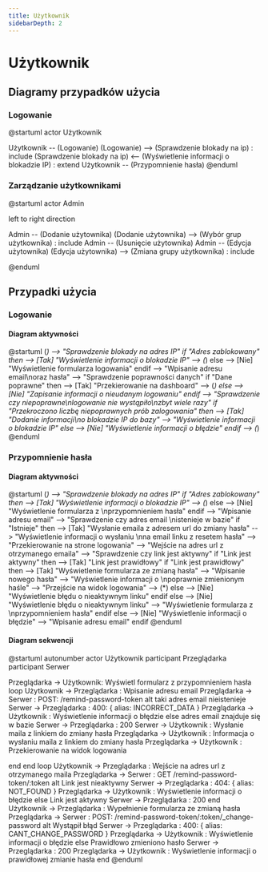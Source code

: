 ```yaml
---
title: Użytkownik
sidebarDepth: 2
---
```


# Użytkownik
## Diagramy przypadków użycia

### Logowanie
@startuml
actor Użytkownik

Użytkownik -- (Logowanie)
(Logowanie) --> (Sprawdzenie blokady na ip) : include
(Sprawdzenie blokady na ip) <-- (Wyświetlenie informacji o blokadzie IP) : extend
Użytkownik -- (Przypomnienie hasła)
@enduml

### Zarządzanie użytkownikami

@startuml
actor Admin

left to right direction

Admin -- (Dodanie użytownika)
(Dodanie użytownika) --> (Wybór grup użytkownika) : include
Admin -- (Usunięcie użytownika)
Admin -- (Edycja użytownika)
(Edycja użytownika) --> (Zmiana grupy użytkownika) : include

@enduml

## Przypadki użycia 
### Logowanie
#### Diagram aktywności
@startuml
(*) --> "Sprawdzenie blokady na adres IP"
if "Adres zablokowany" then
    --> [Tak] "Wyświetlenie informacji o blokadzie IP"
    --> (*)
else
    --> [Nie] "Wyświetlenie formularza logowania"
endif
--> "Wpisanie adresu email\noraz hasła"
--> "Sprawdzenie poprawności danych"
if "Dane poprawne" then
    --> [Tak] "Przekierowanie na dashboard"
    --> (*)
else
    --> [Nie] "Zapisanie informacji o nieudanym logowaniu"
endif
--> "Sprawdzenie czy niepoprawne\nlogowanie nie wystąpiło\nzbyt wiele razy"
if "Przekroczono liczbę niepoprawnych prób zalogowania" then
    --> [Tak] "Dodanie informacji\no blokadzie IP do bazy"
    --> "Wyświetlenie informacji o blokadzie IP"
else 
    --> [Nie] "Wyświetlenie informacji o błędzie"
endif
--> (*)
@enduml


### Przypomnienie hasła
#### Diagram aktywności
@startuml
(*) --> "Sprawdzenie blokady na adres IP"
if "Adres zablokowany" then
    --> [Tak] "Wyświetlenie informacji o blokadzie IP"
    --> (*)
else
    --> [Nie] "Wyświetlenie formularza z \nprzypomnieniem hasła"
endif
--> "Wpisanie adresu email"
--> "Sprawdzenie czy adres email \nistenieje w bazie"
if "Istnieje" then
    --> [Tak] "Wysłanie emaila z adresem url do zmiany hasła"
    --> "Wyświetlenie informacji o wysłaniu \nna email linku z resetem hasła"
    --> "Przekierowanie na strone logowania"
    --> "Wejście na adres url z otrzymanego emaila"
    --> "Sprawdzenie czy link jest aktywny"
    if "Link jest aktywny" then
      --> [Tak] "Link jest prawidłowy"
      if "Link jest prawidłowy" then
        --> [Tak] "Wyświetlenie formularza ze zmianą hasła"
        --> "Wpisanie nowego hasła"
        --> "Wyświetlenie informacji o \npoprawnie zmienionym haśle"
        --> "Przejście na widok logowania"
        --> (*)
      else
        --> [Nie] "Wyświetlenie błędu o nieaktywnym linku"
      endif
    else
        --> [Nie] "Wyświetlenie błędu o nieaktywnym linku"
        --> "Wyświetlenie formularza z \nprzypomnieniem hasła"
    endif
else
    --> [Nie] "Wyświetlenie informacji o błędzie"
    --> "Wpisanie adresu email"
endif
@enduml

#### Diagram sekwencji
@startuml
autonumber
actor Użytkownik
participant Przeglądarka
participant Serwer

Przeglądarka -> Użytkownik: Wyświetl formularz z przypomnieniem hasła
loop
Użytkownik -> Przeglądarka : Wpisanie adresu email
Przeglądarka -> Serwer : POST: /remind-password-token
alt taki adres email nieistenieje
    Serwer -> Przeglądarka : 400: { alias: INCORRECT_DATA }
    Przeglądarka -> Użytkownik : Wyświetlenie informacji o błędzie
else adres email znajduje się w bazie
    Serwer -> Przeglądarka : 200
    Serwer -> Użytkownik : Wysłanie maila z linkiem do zmiany hasła
    Przeglądarka -> Użytkownik : Informacja o wysłaniu maila z linkiem do zmiany hasła
    Przeglądarka -> Użytkownik : Przekierowanie na widok logowania

end
end loop
    Użytkownik -> Przeglądarka : Wejście na adres url z otrzymanego maila
    Przeglądarka -> Serwer : GET /remind-password-token/:token
alt Link jest nieaktywny
    Serwer -> Przeglądarka : 404: { alias: NOT_FOUND }
    Przeglądarka -> Użytkownik : Wyświetlenie informacji o błędzie
else Link jest aktywny
    Serwer -> Przeglądarka : 200
end
  Użytkownik -> Przeglądarka : Wypełnienie formularza ze zmianą hasła
  Przeglądarka -> Serwer : POST: /remind-password-token/:token/_change-password
alt Wystąpił błąd
    Serwer -> Przeglądarka : 400: { alias: CANT_CHANGE_PASSWORD }
    Przeglądarka -> Użytkownik : Wyświetlenie informacji o błędzie
else Prawidłowo zmieniono hasło
    Serwer -> Przeglądarka : 200
    Przeglądarka -> Użytkownik : Wyświetlenie informacji o prawidłowej zmianie hasła
end
@enduml
